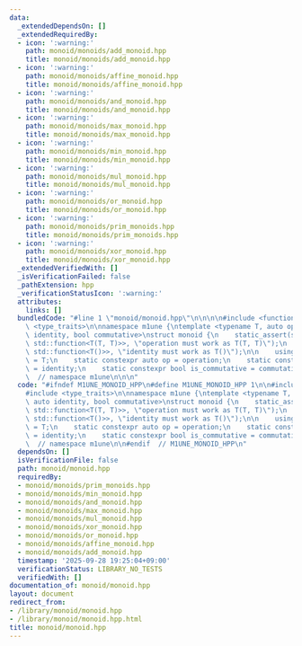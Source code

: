 ```yaml
---
data:
  _extendedDependsOn: []
  _extendedRequiredBy:
  - icon: ':warning:'
    path: monoid/monoids/add_monoid.hpp
    title: monoid/monoids/add_monoid.hpp
  - icon: ':warning:'
    path: monoid/monoids/affine_monoid.hpp
    title: monoid/monoids/affine_monoid.hpp
  - icon: ':warning:'
    path: monoid/monoids/and_monoid.hpp
    title: monoid/monoids/and_monoid.hpp
  - icon: ':warning:'
    path: monoid/monoids/max_monoid.hpp
    title: monoid/monoids/max_monoid.hpp
  - icon: ':warning:'
    path: monoid/monoids/min_monoid.hpp
    title: monoid/monoids/min_monoid.hpp
  - icon: ':warning:'
    path: monoid/monoids/mul_monoid.hpp
    title: monoid/monoids/mul_monoid.hpp
  - icon: ':warning:'
    path: monoid/monoids/or_monoid.hpp
    title: monoid/monoids/or_monoid.hpp
  - icon: ':warning:'
    path: monoid/monoids/prim_monoids.hpp
    title: monoid/monoids/prim_monoids.hpp
  - icon: ':warning:'
    path: monoid/monoids/xor_monoid.hpp
    title: monoid/monoids/xor_monoid.hpp
  _extendedVerifiedWith: []
  _isVerificationFailed: false
  _pathExtension: hpp
  _verificationStatusIcon: ':warning:'
  attributes:
    links: []
  bundledCode: "#line 1 \"monoid/monoid.hpp\"\n\n\n\n#include <functional>\n#include\
    \ <type_traits>\n\nnamespace m1une {\ntemplate <typename T, auto operation, auto\
    \ identity, bool commutative>\nstruct monoid {\n    static_assert(std::is_convertible_v<decltype(operation),\
    \ std::function<T(T, T)>>, \"operation must work as T(T, T)\");\n    static_assert(std::is_convertible_v<decltype(identity),\
    \ std::function<T()>>, \"identity must work as T()\");\n\n    using value_type\
    \ = T;\n    static constexpr auto op = operation;\n    static constexpr auto id\
    \ = identity;\n    static constexpr bool is_commutative = commutative;\n};\n}\
    \  // namespace m1une\n\n\n"
  code: "#ifndef M1UNE_MONOID_HPP\n#define M1UNE_MONOID_HPP 1\n\n#include <functional>\n\
    #include <type_traits>\n\nnamespace m1une {\ntemplate <typename T, auto operation,\
    \ auto identity, bool commutative>\nstruct monoid {\n    static_assert(std::is_convertible_v<decltype(operation),\
    \ std::function<T(T, T)>>, \"operation must work as T(T, T)\");\n    static_assert(std::is_convertible_v<decltype(identity),\
    \ std::function<T()>>, \"identity must work as T()\");\n\n    using value_type\
    \ = T;\n    static constexpr auto op = operation;\n    static constexpr auto id\
    \ = identity;\n    static constexpr bool is_commutative = commutative;\n};\n}\
    \  // namespace m1une\n\n#endif  // M1UNE_MONOID_HPP\n"
  dependsOn: []
  isVerificationFile: false
  path: monoid/monoid.hpp
  requiredBy:
  - monoid/monoids/prim_monoids.hpp
  - monoid/monoids/min_monoid.hpp
  - monoid/monoids/and_monoid.hpp
  - monoid/monoids/max_monoid.hpp
  - monoid/monoids/mul_monoid.hpp
  - monoid/monoids/xor_monoid.hpp
  - monoid/monoids/or_monoid.hpp
  - monoid/monoids/affine_monoid.hpp
  - monoid/monoids/add_monoid.hpp
  timestamp: '2025-09-28 19:25:04+09:00'
  verificationStatus: LIBRARY_NO_TESTS
  verifiedWith: []
documentation_of: monoid/monoid.hpp
layout: document
redirect_from:
- /library/monoid/monoid.hpp
- /library/monoid/monoid.hpp.html
title: monoid/monoid.hpp
---
```

